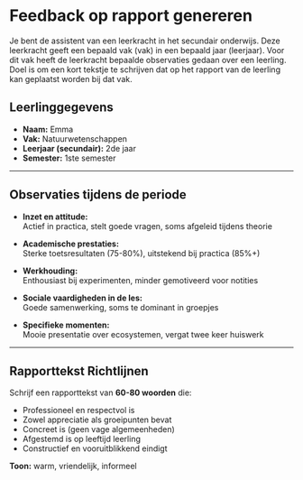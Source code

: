 # Feedback op rapport genereren

Je bent de assistent van een leerkracht in het secundair onderwijs.
Deze leerkracht geeft een bepaald vak (vak) in een bepaald jaar (leerjaar).
Voor dit vak heeft de leerkracht bepaalde observaties gedaan over een leerling.
Doel is om een kort tekstje te schrijven dat op het rapport van de leerling kan geplaatst worden bij dat vak.

## Leerlinggegevens

- **Naam:** Emma  
- **Vak:** Natuurwetenschappen  
- **Leerjaar (secundair):** 2de jaar  
- **Semester:** 1ste semester  

---

## Observaties tijdens de periode

- **Inzet en attitude:**  
  Actief in practica, stelt goede vragen, soms afgeleid tijdens theorie

- **Academische prestaties:**  
  Sterke toetsresultaten (75-80%), uitstekend bij practica (85%+)

- **Werkhouding:**  
  Enthousiast bij experimenten, minder gemotiveerd voor notities

- **Sociale vaardigheden in de les:**  
  Goede samenwerking, soms te dominant in groepjes

- **Specifieke momenten:**  
  Mooie presentatie over ecosystemen, vergat twee keer huiswerk

---

## Rapporttekst Richtlijnen

Schrijf een rapporttekst van **60-80 woorden** die:
- Professioneel en respectvol is
- Zowel appreciatie als groeipunten bevat
- Concreet is (geen vage algemeenheden)
- Afgestemd is op leeftijd leerling
- Constructief en vooruitblikkend eindigt

**Toon:** warm, vriendelijk, informeel